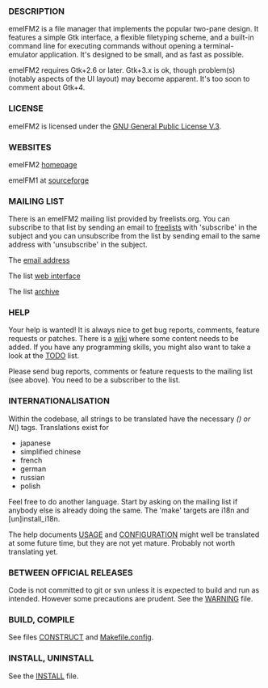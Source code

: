 ### DESCRIPTION
emelFM2 is a file manager that implements the popular two-pane design. It features a simple Gtk interface, a flexible filetyping scheme, and a built-in command line for executing commands without opening a terminal-emulator application. It's designed to be small, and as fast as possible.

emelFM2 requires Gtk+2.6 or later. Gtk+3.x is ok, though problem(s) (notably aspects of the UI layout) may become apparent. It's too soon to comment about Gtk+4.
### LICENSE
emelFM2 is licensed under the [GNU General Public License V.3](./docs/GPL).
### WEBSITES
emelFM2 [homepage](http://www.emelfm2.net)

emelFM1 at [sourceforge](http://emelFM.sourceforge.net)
### MAILING LIST
There is an emelFM2 mailing list provided by freelists.org. You can subscribe to that list by sending an email to [freelists](mailto:emelfm2-request@freelists.org) with 'subscribe' in the subject and you can unsubscribe from the list by sending email to the same address with 'unsubscribe' in the subject.

The [email address](mailto:emelfm2@freelists.org)

The list [web interface](http://www.freelists.org/cgi-bin/list.fcgi?list_id=emelfm2)

The list [archive](http://www.freelists.org/archives/emelfm2)
### HELP
Your help is wanted! It is always nice to get bug reports, comments, feature requests or patches. There is a [wiki](http://emelfm2.net/wiki/UserGuide) where some content needs to be added. If you have any programming skills, you might also want to take a look at the [TODO](./docs/TODO) list.

Please send bug reports, comments or feature requests to the mailing list (see above). You need to be a subscriber to the list.
### INTERNATIONALISATION
Within the codebase, all strings to be translated have the necessary _() or N_() tags.
Translations exist for
 * japanese
 * simplified chinese
 * french
 * german
 * russian
 * polish

Feel free to do another language. Start by asking on the mailing list if anybody else is already doing the same. The 'make' targets are i18n and [un]install_i18n.

The help documents [USAGE](./docs/USAGE) and [CONFIGURATION](./docs/CONFIGURATION) might well be translated at some future time, but they are not yet mature. Probably not worth translating yet.
### BETWEEN OFFICIAL RELEASES
Code is not committed to git or svn unless it is expected to build and run as intended. However some precautions are prudent. See the [WARNING](./docs/WARNING) file.
### BUILD, COMPILE
See files [CONSTRUCT](./docs/CONSTRUCT) and [Makefile.config](./Makefile.config).
### INSTALL, UNINSTALL
See the [INSTALL](./docs/INSTALL) file.

